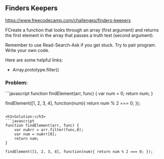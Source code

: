 <h2>Finders Keepers</h2>

https://www.freecodecamp.com/challenges/finders-keepers

FCreate a function that looks through an array (first argument) and returns the first element in the array that passes a truth test (second argument).

Remember to use Read-Search-Ask if you get stuck. Try to pair program. Write your own code.

Here are some helpful links:

- Array.prototype.filter()


<h3>Problem:</h3>
```javascript
function findElement(arr, func) {
  var num = 0;
  return num;
}

findElement([1, 2, 3, 4], function(num){ return num % 2 === 0; });
```

<h3>Solution:</h3>
```javascript
function findElement(arr, func) {
    var nuArr = arr.filter(func,0);
    var num = nuArr[0];
    return num;
}

findElement([1, 2, 3, 4], function(num){ return num % 2 === 0; });

```
